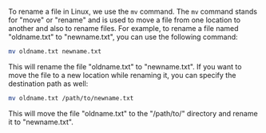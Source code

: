 To rename a file in Linux, we use the `mv` command. The `mv` command stands for "move" or "rename" and is used to move a file from one location to another and also to rename files. For example, to rename a file named "oldname.txt" to "newname.txt", you can use the following command:

```bash
mv oldname.txt newname.txt
```

This will rename the file "oldname.txt" to "newname.txt". If you want to move the file to a new location while renaming it, you can specify the destination path as well:

```bash
mv oldname.txt /path/to/newname.txt
```

This will move the file "oldname.txt" to the "/path/to/" directory and rename it to "newname.txt".
